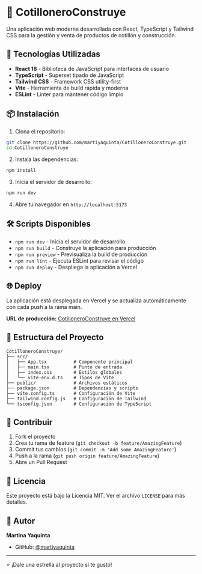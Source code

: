 
# 🎉 CotilloneroConstruye

Una aplicación web moderna desarrollada con React, TypeScript y Tailwind CSS para la gestión y venta de productos de cotillón y construcción.

## 🚀 Tecnologías Utilizadas

- **React 18** - Biblioteca de JavaScript para interfaces de usuario
- **TypeScript** - Superset tipado de JavaScript
- **Tailwind CSS** - Framework CSS utility-first
- **Vite** - Herramienta de build rápida y moderna
- **ESLint** - Linter para mantener código limpio

## 📦 Instalación

1. Clona el repositorio:
```bash
git clone https://github.com/martiyaquinta/CotilloneroConstruye.git
cd CotilloneroConstruye
```

2. Instala las dependencias:
```bash
npm install
```

3. Inicia el servidor de desarrollo:
```bash
npm run dev
```

4. Abre tu navegador en `http://localhost:5173`

## 🛠️ Scripts Disponibles

- `npm run dev` - Inicia el servidor de desarrollo
- `npm run build` - Construye la aplicación para producción
- `npm run preview` - Previsualiza la build de producción
- `npm run lint` - Ejecuta ESLint para revisar el código
- `npm run deploy` - Despliega la aplicación a Vercel

## 🌐 Deploy

La aplicación está desplegada en Vercel y se actualiza automáticamente con cada push a la rama main.

**URL de producción:** [CotilloneroConstruye en Vercel](https://cotillonero-construye-9poirfvsl-martiyaquintas-projects.vercel.app)

## 📁 Estructura del Proyecto

```
CotilloneroConstruye/
├── src/
│   ├── App.tsx          # Componente principal
│   ├── main.tsx         # Punto de entrada
│   ├── index.css        # Estilos globales
│   └── vite-env.d.ts    # Tipos de Vite
├── public/              # Archivos estáticos
├── package.json         # Dependencias y scripts
├── vite.config.ts       # Configuración de Vite
├── tailwind.config.js   # Configuración de Tailwind
└── tsconfig.json        # Configuración de TypeScript
```

## 🤝 Contribuir

1. Fork el proyecto
2. Crea tu rama de feature (`git checkout -b feature/AmazingFeature`)
3. Commit tus cambios (`git commit -m 'Add some AmazingFeature'`)
4. Push a la rama (`git push origin feature/AmazingFeature`)
5. Abre un Pull Request

## 📝 Licencia

Este proyecto está bajo la Licencia MIT. Ver el archivo `LICENSE` para más detalles.

## 👤 Autor

**Martina Yaquinta**
- GitHub: [@martiyaquinta](https://github.com/martiyaquinta)

---

⭐ ¡Dale una estrella al proyecto si te gustó!